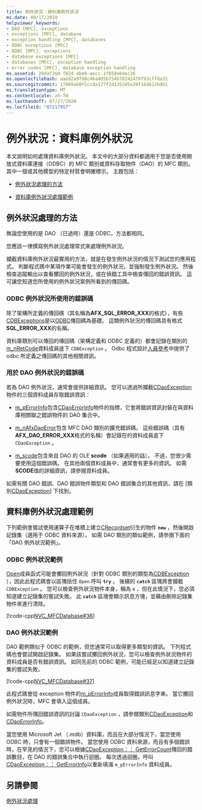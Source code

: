 ```yaml
---
title: 例外狀況：資料庫例外狀況
ms.date: 09/17/2019
helpviewer_keywords:
- DAO [MFC], exceptions
- exceptions [MFC], database
- exception handling [MFC], databases
- ODBC exceptions [MFC]
- ODBC [MFC], exceptions
- database exceptions [MFC]
- databases [MFC], exception handling
- error codes [MFC], database exception handling
ms.assetid: 28daf260-f824-4be6-aecc-1f859e6dec26
ms.openlocfilehash: aaed2a9f88c46a405b754b78242478f93cffda31
ms.sourcegitcommit: 1f009ab0f2cc4a177f2d1353d5a38f164612bdb1
ms.translationtype: MT
ms.contentlocale: zh-TW
ms.lasthandoff: 07/27/2020
ms.locfileid: "87217957"
---
```

# <a name="exceptions-database-exceptions"></a>例外狀況：資料庫例外狀況

本文說明如何處理資料庫例外狀況。 本文中的大部分資料都適用于您是否使用開放式資料庫連接（ODBC）的 MFC 類別或資料存取物件（DAO）的 MFC 類別。 其中一個或其他模型的特定材質會明確標示。 主題包括：

- [例外狀況處理的方法](#_core_approaches_to_exception_handling)

- [資料庫例外狀況處理範例](#_core_a_database_exception.2d.handling_example)

## <a name="approaches-to-exception-handling"></a><a name="_core_approaches_to_exception_handling"></a>例外狀況處理的方法

無論您使用的是 DAO （已過時）還是 ODBC，方法都相同。

您應該一律撰寫例外狀況處理常式來處理例外狀況。

攔截資料庫例外狀況最實用的方法，就是在發生例外狀況的情況下測試您的應用程式。 判斷程式碼中某項作業可能會發生的例外狀況，並強制發生例外狀況。 然後檢查追蹤輸出以查看擲回的例外狀況，或在偵錯工具中檢查傳回的錯誤資訊。 這可讓您知道您所使用的例外狀況案例所看到的傳回碼。

### <a name="error-codes-used-for-odbc-exceptions"></a>ODBC 例外狀況所使用的錯誤碼

除了架構所定義的傳回碼（其名稱為**AFX_SQL_ERROR_XXX**的格式），有些[CDBExceptions](reference/cdbexception-class.md)是以[ODBC](../data/odbc/odbc-basics.md)傳回碼為基礎。 這類例外狀況的傳回碼具有格式**SQL_ERROR_XXX**的名稱。

資料庫類別可以傳回的傳回碼（架構定義和 ODBC 定義的）都會記錄在類別的[m_nRetCode](reference/cdbexception-class.md#m_nretcode)資料成員底下 `CDBException` 。 Odbc 程式設計[人員參考](/sql/odbc/reference/odbc-programmer-s-reference)中提供了 odbc 所定義之傳回碼的其他相關資訊。

### <a name="error-codes-used-for-dao-exceptions"></a>用於 DAO 例外狀況的錯誤碼

若為 DAO 例外狀況，通常會提供詳細資訊。 您可以透過所攔截[CDaoException](reference/cdaoexception-class.md)物件的三個資料成員存取錯誤資訊：

- [m_pErrorInfo](reference/cdaoexception-class.md#m_perrorinfo)包含[CDaoErrorInfo](reference/cdaoerrorinfo-structure.md)物件的指標，它會將錯誤資訊封裝在與資料庫相關聯之錯誤物件的 DAO 集合中。

- [m_nAfxDaoError](reference/cdaoexception-class.md#m_nafxdaoerror)包含 MFC DAO 類別的擴充錯誤碼。 這些錯誤碼（具有**AFX_DAO_ERROR_XXX**格式的名稱）會記錄在的資料成員底下 `CDaoException` 。

- [m_scode](reference/cdaoexception-class.md#m_scode)包含來自 DAO 的 OLE **scode** （如果適用的話）。 不過，您很少需要使用這個錯誤碼。 在其他兩個資料成員中，通常會有更多的資訊。 如需**SCODE**值的詳細資訊，請參閱資料成員。

如需有關 DAO 錯誤、DAO 錯誤物件類型和 DAO 錯誤集合的其他資訊，請在 [類別[CDaoException](reference/cdaoexception-class.md)] 下找到。

## <a name="a-database-exception-handling-example"></a><a name="_core_a_database_exception.2d.handling_example"></a>資料庫例外狀況處理範例

下列範例會嘗試使用運算子在堆積上建立[CRecordset](reference/crecordset-class.md)衍生的物件 **`new`** ，然後開啟記錄集（適用于 ODBC 資料來源）。 如需 DAO 類別的類似範例，請參閱下面的「DAO 例外狀況範例」。

### <a name="odbc-exception-example"></a>ODBC 例外狀況範例

[Open](reference/crecordset-class.md#open)成員函式可能會擲回例外狀況（針對 ODBC 類別的類型為[CDBException](reference/cdbexception-class.md) ），因此此程式碼會以區塊括住 `Open` 呼叫 **`try`** 。 後續的 **`catch`** 區塊將會攔截 `CDBException` 。 您可以檢查例外狀況物件本身，稱為 `e` ，但在此情況下，您必須知道建立記錄集的嘗試失敗。 此 **`catch`** 區塊會顯示訊息方塊，並藉由刪除記錄集物件來進行清除。

[!code-cpp[NVC_MFCDatabase#36](codesnippet/cpp/exceptions-database-exceptions_1.cpp)]

### <a name="dao-exception-example"></a>DAO 例外狀況範例

DAO 範例類似于 ODBC 的範例，但您通常可以取得更多類型的資訊。 下列程式碼也會嘗試開啟記錄集。 如果該嘗試擲回例外狀況，您可以檢查例外狀況物件的資料成員是否有錯誤資訊。 如同先前的 ODBC 範例，可能已經足以知道建立記錄集的嘗試失敗。

[!code-cpp[NVC_MFCDatabase#37](codesnippet/cpp/exceptions-database-exceptions_2.cpp)]

此程式碼會從 exception 物件的[m_pErrorInfo](reference/cdaoexception-class.md#m_perrorinfo)成員取得錯誤訊息字串。 當它擲回例外狀況時，MFC 會填入這個成員。

如需物件所傳回錯誤資訊的討論 `CDaoException` ，請參閱類別[CDaoException](reference/cdaoexception-class.md)和[CDaoErrorInfo](reference/cdaoerrorinfo-structure.md)。

當您使用 Microsoft Jet （.mdb）資料庫，而且在大部分情況下，當您使用 ODBC 時，只會有一個錯誤物件。 當您使用 ODBC 資料來源，而且有多個錯誤時，在罕見的情況下，您可以根據[CDaoException：： GetErrorCount](reference/cdaoexception-class.md#geterrorcount)傳回的錯誤數目，在 DAO 的錯誤集合中執行迴圈。 每次透過迴圈，呼叫[CDaoException：： GetErrorInfo](reference/cdaoexception-class.md#geterrorinfo)以重新填滿 `m_pErrorInfo` 資料成員。

## <a name="see-also"></a>另請參閱

[例外狀況處理](exception-handling-in-mfc.md)
